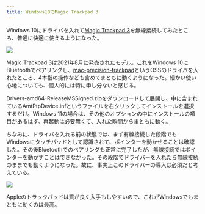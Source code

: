 ```yaml
---
title: Windows10でMagic Trackpad 3
---
```

Windows 10にドライバを入れて[Magic Trackpad 3](https://www.amazon.co.jp/dp/B09BTT6FJ9)を無線接続してみたところ、普通に快適に使えるようになった。

![](https://lh5.googleusercontent.com/aU9qv-6Lo8oGL8O35_l1cSRKPNkgX7L_Hyd3m0J8RH-1YvCmZqugn8eL44G6e1HLModI6lumirQwqtqjj8vEeCGBZeU2aBXI52Xp9XQpU9B8g0Ym6m7f930KKsgVtUTZE5o-JoQeC-5Fary3kdIGjfhwI5X4j_lQWGsTZv-5oiOr0_ydLZzdRMqzFRm8qA)

Magic Trackpad 3は2021年8月に発売されたモデル。これをWindows 10にBluetoothでペアリングし、[mac-precision-trackpad](https://github.com/imbushuo/mac-precision-touchpad)というOSSのドライバを入れたところ、4本指の操作なども含めてまともに動くようになった。細かい使い心地についても、個人的には特に申し分ないと感じる。

Drivers-amd64-ReleaseMSSigned.zipをダウンロードして展開し、中に含まれているAmtPtpDevice.infというファイルを右クリックしてインストールを選択するだけ。Windows 11の場合は、その他のオプションの中にインストールの項目があるはず。再起動は必要無くて、入れた瞬間からまともに動く。

ちなみに、ドライバを入れる前の状態では、まず有線接続した段階でもWindowsにタッチパッドとして認識されて、ポインターを動かせることは確認した。その後Bluetoothでのペアリングも正常に完了したが、無線接続ではポインターを動かすことはできなかった。その段階でドライバーを入れたら無線接続のままでも動くようになった。故に、事実上このドライバーの導入は必須だと考えている。

![](https://lh4.googleusercontent.com/4OMLnBMdaJDzU3jf4UpL6wAJElh2Ho915iMdZawCp1RrA4zYizrdqRETFfXS1HUC-WSdURPq0VsLWEx2w9P6VrybsaoRYQR02-65Mj7dDSGYxi3yLmGLHMe73Jdk_8GGfMEm9GSMY69Usrqn0z9N9WXwVfR1rp1c-sd2Ft7yzYNPeqvvWU0_YkwoLykMBw)

Appleのトラックパッドは質が良く入手もしやすいので、これがWindowsでもまともに動くのは最高。
